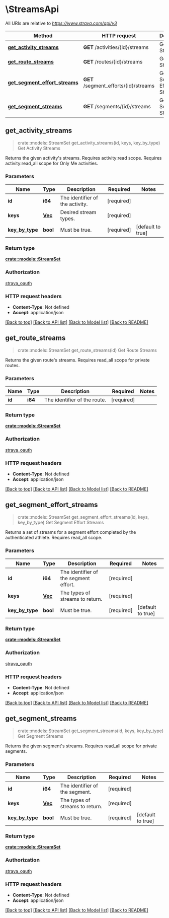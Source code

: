 # \StreamsApi

All URIs are relative to *https://www.strava.com/api/v3*

Method | HTTP request | Description
------------- | ------------- | -------------
[**get_activity_streams**](StreamsApi.md#get_activity_streams) | **GET** /activities/{id}/streams | Get Activity Streams
[**get_route_streams**](StreamsApi.md#get_route_streams) | **GET** /routes/{id}/streams | Get Route Streams
[**get_segment_effort_streams**](StreamsApi.md#get_segment_effort_streams) | **GET** /segment_efforts/{id}/streams | Get Segment Effort Streams
[**get_segment_streams**](StreamsApi.md#get_segment_streams) | **GET** /segments/{id}/streams | Get Segment Streams



## get_activity_streams

> crate::models::StreamSet get_activity_streams(id, keys, key_by_type)
Get Activity Streams

Returns the given activity's streams. Requires activity:read scope. Requires activity:read_all scope for Only Me activities.

### Parameters


Name | Type | Description  | Required | Notes
------------- | ------------- | ------------- | ------------- | -------------
**id** | **i64** | The identifier of the activity. | [required] |
**keys** | [**Vec<String>**](String.md) | Desired stream types. | [required] |
**key_by_type** | **bool** | Must be true. | [required] |[default to true]

### Return type

[**crate::models::StreamSet**](StreamSet.md)

### Authorization

[strava_oauth](../README.md#strava_oauth)

### HTTP request headers

- **Content-Type**: Not defined
- **Accept**: application/json

[[Back to top]](#) [[Back to API list]](../README.md#documentation-for-api-endpoints) [[Back to Model list]](../README.md#documentation-for-models) [[Back to README]](../README.md)


## get_route_streams

> crate::models::StreamSet get_route_streams(id)
Get Route Streams

Returns the given route's streams. Requires read_all scope for private routes.

### Parameters


Name | Type | Description  | Required | Notes
------------- | ------------- | ------------- | ------------- | -------------
**id** | **i64** | The identifier of the route. | [required] |

### Return type

[**crate::models::StreamSet**](StreamSet.md)

### Authorization

[strava_oauth](../README.md#strava_oauth)

### HTTP request headers

- **Content-Type**: Not defined
- **Accept**: application/json

[[Back to top]](#) [[Back to API list]](../README.md#documentation-for-api-endpoints) [[Back to Model list]](../README.md#documentation-for-models) [[Back to README]](../README.md)


## get_segment_effort_streams

> crate::models::StreamSet get_segment_effort_streams(id, keys, key_by_type)
Get Segment Effort Streams

Returns a set of streams for a segment effort completed by the authenticated athlete. Requires read_all scope.

### Parameters


Name | Type | Description  | Required | Notes
------------- | ------------- | ------------- | ------------- | -------------
**id** | **i64** | The identifier of the segment effort. | [required] |
**keys** | [**Vec<String>**](String.md) | The types of streams to return. | [required] |
**key_by_type** | **bool** | Must be true. | [required] |[default to true]

### Return type

[**crate::models::StreamSet**](StreamSet.md)

### Authorization

[strava_oauth](../README.md#strava_oauth)

### HTTP request headers

- **Content-Type**: Not defined
- **Accept**: application/json

[[Back to top]](#) [[Back to API list]](../README.md#documentation-for-api-endpoints) [[Back to Model list]](../README.md#documentation-for-models) [[Back to README]](../README.md)


## get_segment_streams

> crate::models::StreamSet get_segment_streams(id, keys, key_by_type)
Get Segment Streams

Returns the given segment's streams. Requires read_all scope for private segments.

### Parameters


Name | Type | Description  | Required | Notes
------------- | ------------- | ------------- | ------------- | -------------
**id** | **i64** | The identifier of the segment. | [required] |
**keys** | [**Vec<String>**](String.md) | The types of streams to return. | [required] |
**key_by_type** | **bool** | Must be true. | [required] |[default to true]

### Return type

[**crate::models::StreamSet**](StreamSet.md)

### Authorization

[strava_oauth](../README.md#strava_oauth)

### HTTP request headers

- **Content-Type**: Not defined
- **Accept**: application/json

[[Back to top]](#) [[Back to API list]](../README.md#documentation-for-api-endpoints) [[Back to Model list]](../README.md#documentation-for-models) [[Back to README]](../README.md)

